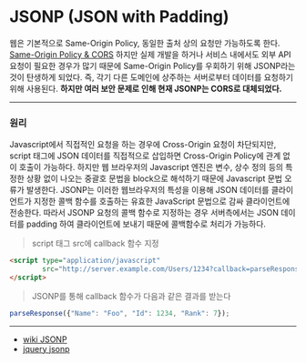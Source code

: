 # JSONP (JSON with Padding)

웹은 기본적으로 Same-Origin Policy, 동일한 출처 상의 요청만 가능하도록 한다. [Same-Origin Policy & CORS](https://github.com/iiaii/memo/blob/master/common/same-origin-policy%26cors.md) 
하지만 실제 개발을 하거나 서비스 내에서도 외부 API 요청이 필요한 경우가 많기 때문에 Same-Origin Policy를 우회하기 위해 JSONP라는 것이 탄생하게 되었다. 
즉, 각기 다른 도메인에 상주하는 서버로부터 데이터를 요청하기 위해 사용된다. **하지만 여러 보안 문제로 인해 현재 JSONP는 CORS로 대체되었다.**


---
### 원리

Javascript에서 직접적인 요청을 하는 경우에 Cross-Origin 요청이 차단되지만, script 태그에 JSON 데이터를 직접적으로 삽입하면 Cross-Origin Policy에 관계 없이 호출이 가능하다.
하지만 웹 브라우저의 Javascript 엔진은 변수, 상수 정의 등의 특정한 상황 없이 나오는 중괄호 문법을 block으로 해석하기 때문에 Javascript 문법 오류가 발생한다. 
JSONP는 이러한 웹브라우저의 특성을 이용해 JSON 데이터를 클라이언트가 지정한 콜백 함수를 호출하는 유효한 JavaScript 문법으로 감싸 클라이언트에 전송한다. 
따라서 JSONP 요청의 콜백 함수로 지정하는 경우 서버측에서는 JSON 데이터를 padding 하여 클라이언트에 보내기 때문에 콜백함수로 처리가 가능하다.

> script 태그 src에 callback 함수 지정

```html
<script type="application/javascript"
        src="http://server.example.com/Users/1234?callback=parseResponse">
</script>
```

> JSONP를 통해 callback 함수가 다음과 같은 결과를 받는다

```javascript
parseResponse({"Name": "Foo", "Id": 1234, "Rank": 7});
```
 
 
 
 
---
- [wiki JSONP](https://ko.wikipedia.org/wiki/JSONP)
- [jquery jsonp](http://www.codejs.co.kr/jquery-jsonp/)


